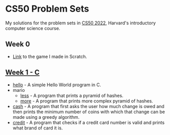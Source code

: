 # CS50 Problem Sets
My solutions for the problem sets in [CS50 2022](https://cs50.harvard.edu/x/2022/), Harvard's introductory computer science course.

  ## Week 0
  - [Link](https://scratch.mit.edu/projects/216200509) to the game I made in Scratch.
  
  ## [Week 1 - C](/pset1)
   - [hello](pset1/hello/hello.c) - A simple Hello World program in C.
   - mario
     * [less](pset1/mario/mario-less.c) - A program that prints a pyramid of hashes.
     * [more](pset1/mario/mario-more.c) - A program that prints more complex pyramid of hashes.
  - [cash](pset1/cash/cash.c) - A program that first asks the user how much change is owed and then prints the minimum number of coins with which that change can be made using a greedy algorithm.
  - [credit](pset1/credit/credit.c) - A program that checks if a credit card number is valid and prints what brand of card it is.